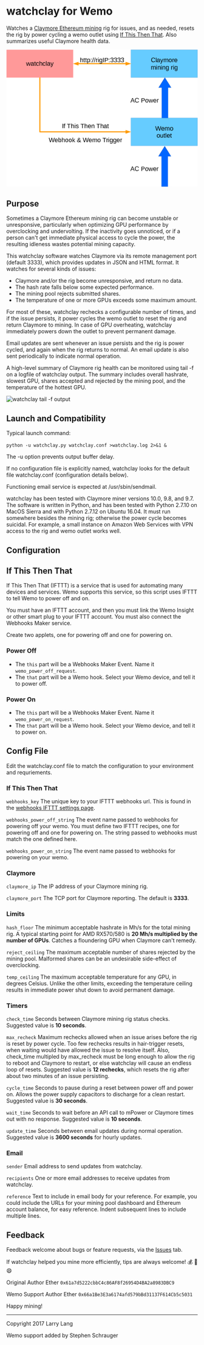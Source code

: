 watchclay for Wemo
=========
Watches a [Claymore Ethereum mining](https://github.com/nanopool/Claymore-Dual-Miner) rig for issues, and as needed, resets the rig by power cycling a wemo outlet using [If This Then That](https://ifttt.com). Also summarizes useful Claymore health data.

![watchclay schematic](https://raw.githubusercontent.com/schrauger/watchclay/master/images/watchclay_schematic.png)

Purpose
-------
Sometimes a Claymore Ethereum mining rig can become unstable or unresponsive, particularly when optimizing GPU performance by overclocking and undervolting. If the inactivity goes unnoticed, or if a person can't get immediate physical access to cycle the power, the resulting idleness wastes potential mining capacity.

This watchclay software watches Claymore via its remote management port (default 3333), which provides updates in JSON and HTML format. It watches for several kinds of issues:

- Claymore and/or the rig become unresponsive, and return no data.
- The hash rate falls below some expected performance.
- The mining pool rejects submitted shares.
- The temperature of one or more GPUs exceeds some maximum amount.

For most of these, watchclay rechecks a configurable number of times, and if the issue persists, it power cycles the wemo outlet to reset the rig and return Claymore to mining. In case of GPU overheating, watchclay immediately powers down the outlet to prevent permanent damage.

Email updates are sent whenever an issue persists and the rig is power cycled, and again when the rig returns to normal. An email update is also sent periodically to indicate normal operation.

A high-level summary of Claymore rig health can be monitored using tail -f on a logfile of watchclay output. The summary includes overall hashrate, slowest GPU, shares accepted and rejected by the mining pool, and the temperature of the hottest GPU.

![watchclay tail -f output](https://raw.githubusercontent.com/schrauger/watchclay/master/images/watchclay_tailf.png)

Launch and Compatibility
--------
Typical launch command:

`python -u watchclay.py watchclay.conf >watchclay.log 2>&1 &`

The -u option prevents output buffer delay.

If no configuration file is explicitly named, watchclay looks for the default file watchclay.conf (configuration details below).

Functioning email service is expected at /usr/sbin/sendmail.

watchclay has been tested with Claymore miner versions 10.0, 9.8, and 9.7. The software is written in Python, and has been tested with Python 2.7.10 on MacOS Sierra and with Python 2.7.12 on Ubuntu 16.04. It must run somewhere besides the mining rig; otherwise the power cycle becomes suicidal. For example, a small instance on Amazon Web Services with VPN access to the rig and wemo outlet works well.

Configuration
--------

## If This Then That

If This Then That (IFTTT) is a service that is used for automating many devices and services. Wemo supports this service, so this script uses IFTTT to tell Wemo to power off and on.

You must have an IFTTT account, and then you must link the Wemo Insight or other smart plug to your IFTTT account. You must also connect the Webhooks Maker service.

Create two applets, one for powering off and one for powering on.

### Power Off

* The `this` part will be a Webhooks Maker Event. Name it `wemo_power_off_request`.
* The `that` part will be a Wemo hook. Select your Wemo device, and tell it to power off.

### Power On

* The `this` part will be a Webhooks Maker Event. Name it `wemo_power_on_request`.
* The `that` part will be a Wemo hook. Select your Wemo device, and tell it to power on.

## Config File

Edit the watchclay.conf file to match the configuration to your environment and requriements.

### If This Then That

`webhooks_key` The unique key to your IFTTT webhooks url. This is found in the [webhooks IFTTT settings page](https://ifttt.com/services/maker_webhooks/settings).

`webhooks_power_off_string` The event name passed to webhooks for powering off your wemo. You must define two IFTTT recipes, one for powering off and one for powering on. The string passed to webhooks must match the one defined here.

`webhooks_power_on_string` The event name passed to webhooks for powering on your wemo.

### Claymore

`claymore_ip` The IP address of your Claymore mining rig.

`claymore_port` The TCP port for Claymore reporting. The default is **3333**.

### Limits

`hash_floor` The minimum acceptable hashrate in Mh/s for the total mining rig. A typical starting point for AMD RX570/580 is **20 Mh/s multiplied by the number of GPUs**. Catches a floundering GPU when Claymore can't remedy.

`reject_ceiling` The maximum acceptable number of shares rejected by the mining pool. Malformed shares can be an undesirable side-effect of overclocking.

`temp_ceiling` The maximum acceptable temperature for any GPU, in degrees Celsius. Unlike the other limits, exceeding the temperature ceiling results in immediate power shut down to avoid permanent damage.

### Timers

`check_time` Seconds between Claymore mining rig status checks. Suggested value is **10 seconds**.

`max_recheck` Maximum rechecks allowed when an issue arises before the rig is reset by power cycle. Too few rechecks results in hair-trigger resets, when waiting would have allowed the issue to resolve itself. Also, check_time multipled by max_recheck must be long enough to allow the rig to reboot and Claymore to restart, or else watchclay will cause an endless loop of resets. Suggested value is **12 rechecks**, which resets the rig after about two minutes of an issue persisting.

`cycle_time` Seconds to pause during a reset between power off and power on. Allows the power supply capacitors to discharge for a clean restart. Suggested value is **30 seconds**.

`wait_time` Seconds to wait before an API call to mPower or Claymore times out with no response. Suggested value is **10 seconds**.

`update_time` Seconds between email updates during normal operation. Suggested value is **3600 seconds** for hourly updates.

### Email

`sender` Email address to send updates from watchclay.

`recipients` One or more email addresses to receive updates from watchclay.

`reference` Text to include in email body for your reference. For example, you could include the URLs for your mining pool dashboard and Ethereum account balance, for easy reference. Indent subsequent lines to include multiple lines.

Feedback
--------
Feedback welcome about bugs or feature requests, via the [Issues](https://github.com/schrauger/watchclay/issues) tab.

If watchclay helped you mine more efficiently, tips are always welcome! :moneybag: :beer: :smile:

Original Author Ether `0x61a7d5222cbbC4c86AF8f26954D4BA2a8983DBC9`

Wemo Support Author Ether `0x66a1Be3E3a6174afd579bBd31137F614Cb5c5031`

Happy mining!

----------
Copyright 2017 Larry Lang

Wemo support added by Stephen Schrauger

